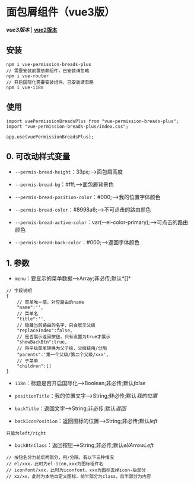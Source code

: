 # 面包屑组件（vue3版）
***vue3版本*** | [**vue2版本**](https://github.com/QuietHear/vue-permission-breads '浏览')


## 安装
	npm i vue-permission-breads-plus
	// 需要安装前置依赖组件，已安装请忽略
	npm i vue-router
	// 开启国际化需要安装组件，已安装请忽略
	npm i vue-i18n

## 使用
	import vuePermissionBreadsPlus from "vue-permission-breads-plus";
	import "vue-permission-breads-plus/index.css";
	
	app.use(vuePermissionBreadsPlus);


## 0. 可改动样式变量
* `--permis-bread-height`：33px;-->面包屑高度

* `--permis-bread-bg`：#fff;-->面包屑背景色

* `--permis-bread-position-color`：#000;-->我的位置字体颜色

* `--permis-bread-color`：#8998a6;-->不可点击的路由颜色

* `--permis-bread-active-color`：var(--el-color-primary);-->可点击的路由颜色

* `--permis-bread-back-color`：#000;-->返回字体颜色


## 1. 参数
* `menu`：要显示的菜单数据-->Array;非必传;默认*[]*
>
	// 字段说明
	{
		// 菜单唯一值，对应路由的name
		"name":'',
		// 菜单名
		"title":'',
		// 隐藏当前路由的名字，只会展示父级
		"replaceIndex":false,
		// 是否展示返回按钮，只有设置为true才展示
		"showBackBtn":true,
		// 将平级菜单转换为父子级，父级链用/分隔
		"parents":'第一个父级/第二个父级/xxx',
		// 子菜单
		"children":[]
	}
>

* `i18n`：标题是否开启国际化-->Boolean;非必传;默认*false*

* `positionTitle`：我的位置文字-->String;非必传;默认*我的位置*

* `backTitle`：返回文字-->String;非必传;默认*返回*

* `backIconPosition`：返回图标的位置-->String;非必传;默认*left*
>
	只能为left/right
>

* `backBtnClass`：返回按钮-->String;非必传;默认*el/ArrowLeft*
>
	// 按钮名分为前后两部分，用/分隔，有以下三种情况
	// el/xxx，此时为el-icon,xxx为图标组件名
	// iconfont/xxx，此时为iconfont，xxx为图标去掉icon-后部分
	// xx/xx，此时为本地自定义图标，前半部分为class，后半部分为内容
>
